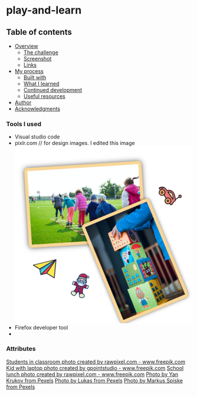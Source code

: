 # play-and-learn




## Table of contents

- [Overview](#overview)
  - [The challenge](#the-challenge)
  - [Screenshot](#screenshot)
  - [Links](#links)
- [My process](#my-process)
  - [Built with](#built-with)
  - [What I learned](#what-i-learned)
  - [Continued development](#continued-development)
  - [Useful resources](#useful-resources)
- [Author](#author)
- [Acknowledgments](#acknowledgments)














### Tools I used
- Visual studio code
- pixlr.com // for design images. I edited this image
![](/assets/images/vission-mission-image.png)
- Firefox developer tool
- 


### Attributes
<a href="https://www.freepik.com/photos/students-classroom">Students in classroom photo created by rawpixel.com - www.freepik.com</a>
<a href='https://www.freepik.com/photos/kid-with-laptop'>Kid with laptop photo created by gpointstudio - www.freepik.com</a>
<a href='https://www.freepik.com/photos/school-lunch'>School lunch photo created by rawpixel.com - www.freepik.com</a>
<a href='https://www.pexels.com/photo/children-painting-with-water-colors-8612967/'>Photo by Yan Krukov from Pexels</a>
<a href='https://www.pexels.com/photo/children-s-team-building-on-green-grassland-296301/'>Photo by Lukas from Pexels</a>
<a href='https://www.pexels.com/photo/person-holding-yellow-and-pink-lego-blocks-298825/'>Photo by Markus Spiske from Pexels</a>



